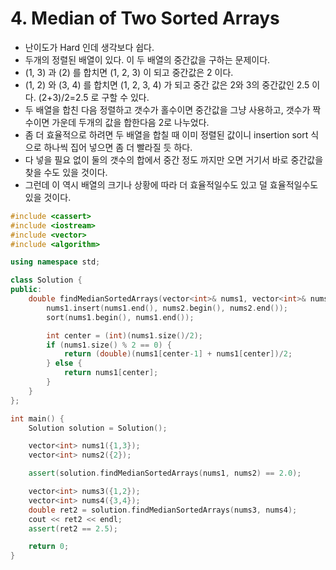 # 4. Median of Two Sorted Arrays
* 난이도가 Hard 인데 생각보다 쉽다.
* 두개의 정렬된 배열이 있다. 이 두 배열의 중간값을 구하는 문제이다.
* (1, 3) 과 (2) 를 합치면 (1, 2, 3) 이 되고 중간값은 2 이다.
* (1, 2) 와 (3, 4) 를 합치면 (1, 2, 3, 4) 가 되고 중간 값은 2와 3의 중간값인 2.5 이다. (2+3)/2=2.5 로 구할 수 있다.
* 두 배열을 합친 다음 정렬하고 갯수가 홀수이면 중간값을 그냥 사용하고, 갯수가 짝수이면 가운데 두개의 값을 합한다음 2로 나누었다.
* 좀 더 효율적으로 하려면 두 배열을 합칠 때 이미 정렬된 값이니 insertion sort 식으로 하나씩 집어 넣으면 좀 더 빨라질 듯 하다.
* 다 넣을 필요 없이 둘의 갯수의 합에서 중간 정도 까지만 오면 거기서 바로 중간값을 찾을 수도 있을 것이다.
* 그런데 이 역시 배열의 크기나 상황에 따라 더 효율적일수도 있고 덜 효율적일수도 있을 것이다.

```cpp
#include <cassert>
#include <iostream>
#include <vector>
#include <algorithm>

using namespace std;

class Solution {
public:
    double findMedianSortedArrays(vector<int>& nums1, vector<int>& nums2) {
        nums1.insert(nums1.end(), nums2.begin(), nums2.end());
        sort(nums1.begin(), nums1.end());

        int center = (int)(nums1.size()/2);
        if (nums1.size() % 2 == 0) {
            return (double)(nums1[center-1] + nums1[center])/2;
        } else {
            return nums1[center];
        }
    }
};

int main() {
    Solution solution = Solution();

    vector<int> nums1({1,3});
    vector<int> nums2({2});

    assert(solution.findMedianSortedArrays(nums1, nums2) == 2.0);

    vector<int> nums3({1,2});
    vector<int> nums4({3,4});
    double ret2 = solution.findMedianSortedArrays(nums3, nums4);
    cout << ret2 << endl;
    assert(ret2 == 2.5);

    return 0;
}
```